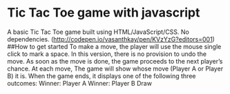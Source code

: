 # Tic Tac Toe game with javascript
 A basic Tic Tac Toe game built using HTML/JavaScript/CSS. No dependencies.   (http://codepen.io/vasanthkay/pen/KVzYzG?editors=001) ##How to get started To make a move, the player will use the mouse single click to mark a space. In this version, there is no provision to undo the move. As soon as the move is done, the game proceeds to the next player’s chance. At each move, The game will show whose move (Player A or Player B) it is. When the game ends, it displays one of the following three outcomes: Winner: Player A Winner: Player B Draw

